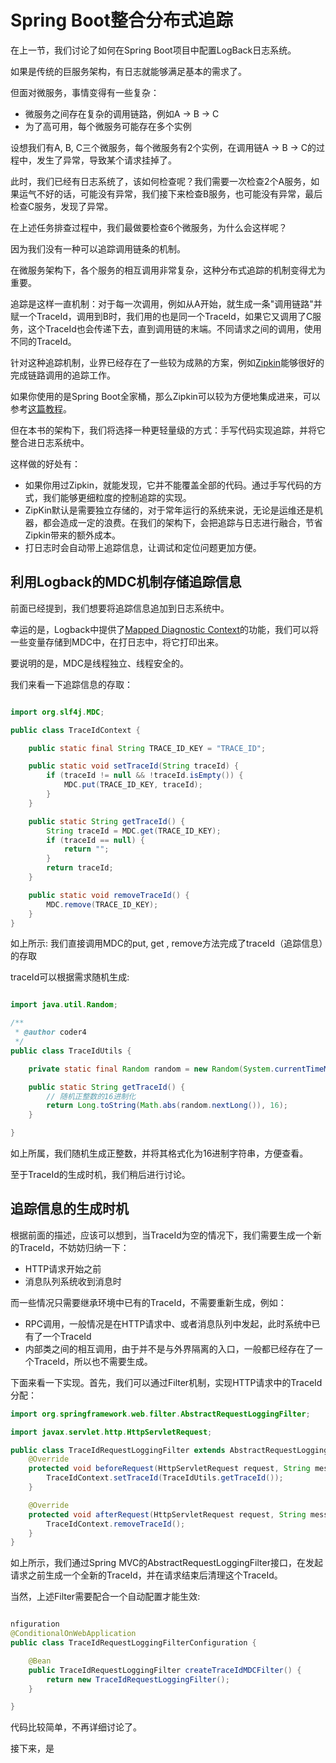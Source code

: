# Spring Boot整合分布式追踪

在上一节，我们讨论了如何在Spring Boot项目中配置LogBack日志系统。

如果是传统的巨服务架构，有日志就能够满足基本的需求了。

但面对微服务，事情变得有一些复杂：
* 微服务之间存在复杂的调用链路，例如A -> B -> C
* 为了高可用，每个微服务可能存在多个实例

设想我们有A, B, C三个微服务，每个微服务有2个实例，在调用链A -> B -> C的过程中，发生了异常，导致某个请求挂掉了。

此时，我们已经有日志系统了，该如何检查呢？我们需要一次检查2个A服务，如果运气不好的话，可能没有异常，我们接下来检查B服务，也可能没有异常，最后检查C服务，发现了异常。

在上述任务排查过程中，我们最做要检查6个微服务，为什么会这样呢？

因为我们没有一种可以追踪调用链条的机制。

在微服务架构下，各个服务的相互调用非常复杂，这种分布式追踪的机制变得尤为重要。

追踪是这样一直机制：对于每一次调用，例如从A开始，就生成一条"调用链路"并赋一个TraceId，调用到B时，我们用的也是同一个TraceId，如果它又调用了C服务，这个TraceId也会传递下去，直到调用链的末端。不同请求之间的调用，使用不同的TraceId。

针对这种追踪机制，业界已经存在了一些较为成熟的方案，例如[Zipkin](https://zipkin.io/)能够很好的完成链路调用的追踪工作。

如果你使用的是Spring Boot全家桶，那么Zipkin可以较为方便地集成进来，可以参考[这篇教程](https://spring.io/blog/2016/02/15/distributed-tracing-with-spring-cloud-sleuth-and-spring-cloud-zipkin)。

但在本书的架构下，我们将选择一种更轻量级的方式：手写代码实现追踪，并将它整合进日志系统中。

这样做的好处有：
* 如果你用过Zipkin，就能发现，它并不能覆盖全部的代码。通过手写代码的方式，我们能够更细粒度的控制追踪的实现。
* ZipKin默认是需要独立存储的，对于常年运行的系统来说，无论是运维还是机器，都会造成一定的浪费。在我们的架构下，会把追踪与日志进行融合，节省Zipkin带来的额外成本。
* 打日志时会自动带上追踪信息，让调试和定位问题更加方便。

## 利用Logback的MDC机制存储追踪信息 

前面已经提到，我们想要将追踪信息追加到日志系统中。

幸运的是，Logback中提供了[Mapped Diagnostic Context](https://logback.qos.ch/manual/mdc.html)的功能，我们可以将一些变量存储到MDC中，在打日志中，将它打印出来。

要说明的是，MDC是线程独立、线程安全的。

我们来看一下追踪信息的存取：
```java

import org.slf4j.MDC;

public class TraceIdContext {

    public static final String TRACE_ID_KEY = "TRACE_ID";

    public static void setTraceId(String traceId) {
        if (traceId != null && !traceId.isEmpty()) {
            MDC.put(TRACE_ID_KEY, traceId);
        }
    }

    public static String getTraceId() {
        String traceId = MDC.get(TRACE_ID_KEY);
        if (traceId == null) {
            return "";
        }
        return traceId;
    }

    public static void removeTraceId() {
        MDC.remove(TRACE_ID_KEY);
    }
}
```

如上所示: 我们直接调用MDC的put, get , remove方法完成了traceId（追踪信息）的存取

traceId可以根据需求随机生成:
```java

import java.util.Random;

/**
 * @author coder4
 */
public class TraceIdUtils {

    private static final Random random = new Random(System.currentTimeMillis());

    public static String getTraceId() {
        // 随机正整数的16进制化
        return Long.toString(Math.abs(random.nextLong()), 16);
    }

}
```

如上所属，我们随机生成正整数，并将其格式化为16进制字符串，方便查看。

至于TraceId的生成时机，我们稍后进行讨论。

## 追踪信息的生成时机

根据前面的描述，应该可以想到，当TraceId为空的情况下，我们需要生成一个新的TraceId，不妨妨归纳一下：
* HTTP请求开始之前
* 消息队列系统收到消息时

而一些情况只需要继承环境中已有的TraceId，不需要重新生成，例如：
* RPC调用，一般情况是在HTTP请求中、或者消息队列中发起，此时系统中已有了一个TraceId
* 内部类之间的相互调用，由于并不是与外界隔离的入口，一般都已经存在了一个TraceId，所以也不需要生成。

下面来看一下实现。首先，我们可以通过Filter机制，实现HTTP请求中的TraceId分配：
```java
import org.springframework.web.filter.AbstractRequestLoggingFilter;

import javax.servlet.http.HttpServletRequest;

public class TraceIdRequestLoggingFilter extends AbstractRequestLoggingFilter {
    @Override
    protected void beforeRequest(HttpServletRequest request, String message) {
        TraceIdContext.setTraceId(TraceIdUtils.getTraceId());
    }

    @Override
    protected void afterRequest(HttpServletRequest request, String message) {
        TraceIdContext.removeTraceId();
    }
}

```

如上所示，我们通过Spring MVC的AbstractRequestLoggingFilter接口，在发起请求之前生成一个全新的TraceId，并在请求结束后清理这个TraceId。

当然，上述Filter需要配合一个自动配置才能生效:
```java

nfiguration
@ConditionalOnWebApplication
public class TraceIdRequestLoggingFilterConfiguration {

    @Bean
    public TraceIdRequestLoggingFilter createTraceIdMDCFilter() {
        return new TraceIdRequestLoggingFilter();
    }

}
```

代码比较简单，不再详细讨论了。

接下来，是
